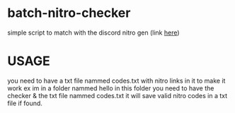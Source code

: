 # batch-nitro-checker
simple script to match with the discord nitro gen (link [here](https://github.com/blacktariooo/batch-nitro-gen))

# USAGE
you need to have a txt file nammed codes.txt with nitro links in it to make it work 
ex im in a folder nammed hello 
in this folder you need to have the checker & the txt file nammed codes.txt
it will save valid nitro codes in a txt file if found.
